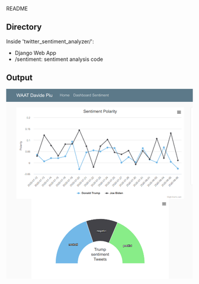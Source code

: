 README

## Directory

Inside 'twitter_sentiment_analyzer/':
- Django Web App
- /sentiment: sentiment analysis code

## Output 

![300e6efce7b10bc492534d0b06645af5.png](./2d3017f7cc564b49806e62a8263a55b2.png)




